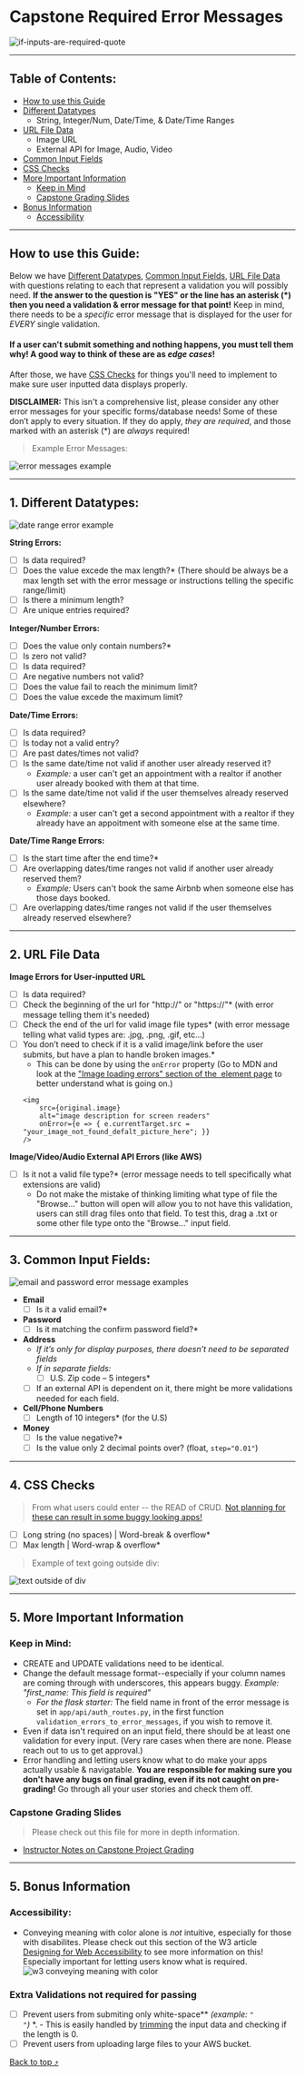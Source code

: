 # Capstone Required Error Messages
![if-inputs-are-required-quote](https://user-images.githubusercontent.com/89945390/172217607-f8c2f8d0-6a86-40e9-9c64-5f4d737d8d60.jpg)

----------------------------

## Table of Contents:

- [How to use this Guide](https://github.com/whitnessme/capstone-minimum-required-error-messages#how-to-use-this-guide)
- [Different Datatypes](https://github.com/whitnessme/capstone-minimum-required-error-messages#1-different-datatypes)
    - String, Integer/Num, Date/Time, & Date/Time Ranges
- [URL File Data](https://github.com/whitnessme/capstone-minimum-required-error-messages#2-url-file-data)
    - Image URL
    - External API for Image, Audio, Video
- [Common Input Fields](https://github.com/whitnessme/capstone-minimum-required-error-messages#3-common-input-fields)
- [CSS Checks](https://github.com/whitnessme/capstone-minimum-required-error-messages#4-css-checks)
- [More Important Information](https://github.com/whitnessme/capstone-minimum-required-error-messages#5-more-important-information)
    - [Keep in Mind](https://github.com/whitnessme/capstone-minimum-required-error-messages#keep-in-mind)
    - [Capstone Grading Slides](https://github.com/whitnessme/capstone-minimum-required-error-messages#capstone-grading-slides)
- [Bonus Information](https://github.com/whitnessme/capstone-minimum-required-error-messages#6-bonus-information)
    - [Accessibility](https://github.com/whitnessme/capstone-minimum-required-error-messages#accessibility)

------------
## How to use this Guide:

Below we have [Different Datatypes](https://github.com/whitnessme/capstone-minimum-required-error-messages#1-different-datatypes), [Common Input Fields](https://github.com/whitnessme/capstone-minimum-required-error-messages#2-common-input-fields), [URL File Data](https://github.com/whitnessme/capstone-minimum-required-error-messages#2-url-file-data) with questions relating to each that represent a validation you will possibly need. **If the answer to the question is "YES" or the line has an asterisk (*) then you need a validation & error message for that point!**
Keep in mind, there needs to be a *specific* error message that is displayed for the user for *EVERY* single validation.
#### If a user can't submit something and nothing happens, you must tell them **why**! A good way to think of these are as *edge cases*! 
After those, we have [CSS Checks](https://github.com/whitnessme/capstone-minimum-required-error-messages#3-css-checks) for things you'll need to implement to make sure user inputted data displays properly.

**DISCLAIMER:** This isn't a comprehensive list, please consider any other error messages for your specific forms/database needs!
Some of these don’t apply to every situation. If they do apply, *they are required*, and those marked with an asterisk (*) are *always* required!

> Example Error Messages:

![error messages example](https://user-images.githubusercontent.com/89945390/190253731-7a768b73-ed0e-473a-9980-330128eb4167.png)

-----------------------

## 1. Different Datatypes:
![date range error example](https://user-images.githubusercontent.com/89945390/190273095-5b311f5e-abf3-43a7-b25d-30e065c50695.png)

**String Errors:**

- [ ]  Is data required?
- [ ]  Does the value excede the max length?* (There should be always be a max length set with the error message or instructions telling the specific range/limit)
- [ ]  Is there a minimum length?
- [ ] Are unique entries required?

**Integer/Number Errors:**

- [ ] Does the value only contain numbers?*
- [ ] Is zero not valid?
- [ ] Is data required?
- [ ] Are negative numbers not valid?
- [ ] Does the value fail to reach the minimum limit?
- [ ] Does the value excede the maximum limit?

**Date/Time Errors:**

- [ ] Is data required?
- [ ] Is today not a valid entry?
- [ ] Are past dates/times not valid?
- [ ] Is the same date/time not valid if another user already reserved it?
    - *Example:* a user can't get an appointment with a realtor if another user already booked with them at that time. 
- [ ] Is the same date/time not valid if the user themselves already reserved elsewhere?
    - *Example:* a user can't get a second appointment with a realtor if they already have an appoitment with someone else at the same time. 

**Date/Time Range Errors:**

- [ ] Is the start time after the end time?*
- [ ] Are overlapping dates/time ranges not valid if another user already reserved them?
    - *Example:* Users can't book the same Airbnb when someone else has those days booked.
- [ ] Are overlapping dates/time ranges not valid if the user themselves already reserved elsewhere?

-------------------
## 2. URL File Data

**Image Errors for User-inputted URL**
- [ ] Is data required?
- [ ] Check the beginning of the url for "http://" or "https://"* (with error message telling them it's needed)
- [ ] Check the end of the url for valid image file types* (with error message telling what valid types are: .jpg, .png, .gif, etc...)
- [ ] You don’t need to check if it is a valid image/link before the user submits, but have a plan to handle broken images.*
    - This can be done by using the `onError` property (Go to MDN and look at the ["Image loading errors" section of the <img> element page](https://developer.mozilla.org/en-US/docs/Web/HTML/Element/img#image_loading_errors) to better understand what is going on.)
    ```
    <img 
        src={original.image} 
        alt="image description for screen readers"
        onError={e => { e.currentTarget.src = "your_image_not_found_defalt_picture_here"; }}
   />
   ```
	
**Image/Video/Audio External API Errors (like AWS)**
- [ ] Is it not a valid file type?* (error message needs to tell specifically what extensions are valid)
    - Do not make the mistake of thinking limiting what type of file the "Browse..." button will open will allow you to not have this validation, users can still drag files onto that field. To test this, drag a .txt or some other file type onto the "Browse..." input field.

----------

## 3. Common Input Fields:

![email and password error message examples](https://user-images.githubusercontent.com/89945390/190252956-cec49be0-06f4-4b6b-9592-cd1deb1665a2.png)

- **Email**
     - [ ] Is it a valid email?*
-  **Password**
    - [ ] Is it matching the confirm password field?*
-  **Address**
    - *If it’s only for display purposes, there doesn’t need to be separated fields*    
    -  *If in separate fields:*
        - [ ] U.S. Zip code – 5 integers*
     - [ ] If an external API is dependent on it, there might be more validations needed for each field.
-  **Cell/Phone Numbers**
    - [ ]  Length of 10 integers* (for the U.S)
- **Money**
    - [ ] Is the value negative?*
    - [ ] Is the value only 2 decimal points over? (float, `step="0.01"`)
 
----------

## 4. CSS Checks
> From what users could enter -- the READ of CRUD. [Not planning for these can result in some buggy looking apps!](https://docs.google.com/presentation/d/1U3dFDQYXZbI9YTnC9T--hYtSIDobhbTU6F3lUBnSkjc/edit#slide=id.g11627660d89_0_20)

- [ ] Long string (no spaces) | Word-break & overflow*
- [ ] Max length | Word-wrap & overflow*

> Example of text going outside div:

![text outside of div](https://user-images.githubusercontent.com/89945390/172492326-1341dcdb-28b1-4449-815d-ae039fd96ec1.png)

----------------

## 5. More Important Information
### Keep in Mind:
- CREATE and UPDATE validations need to be identical. 
- Change the default message format--especially if your column names are coming through with underscores, this appears buggy. *Example: "first_name: This field is required"* 
    - *For the flask starter:* The field name in front of the error message is set in `app/api/auth_routes.py`, in the first function ` validation_errors_to_error_messages`, if you wish to remove it.
- Even if data isn't required on an input field, there should be at least one validation for every input. (Very rare cases when there are none. Please reach out to us to get approval.)
- Error handling and letting users know what to do make your apps actually usable & navigatable. **You are responsible for making sure you don't have any bugs on final grading, even if its not caught on pre-grading!** Go through all your user stories and check them off.


### Capstone Grading Slides
> Please check out this file for more in depth information.
- [Instructor Notes on Capstone Project Grading](https://docs.google.com/presentation/d/1U3dFDQYXZbI9YTnC9T--hYtSIDobhbTU6F3lUBnSkjc/edit#slide=id.p)

-------------------

## 5. Bonus Information
### Accessibility:
- Conveying meaning with color alone is *not* intuitive, especially for those with disabilites. Please check out this section of the W3 article [Designing for Web Accessibility](https://www.w3.org/WAI/tips/designing/#dont-use-color-alone-to-convey-information) to see more information on this! Especially important for letting users know what is required.
![w3 conveying meaning with color](https://user-images.githubusercontent.com/89945390/172491261-e2cdac57-aef4-49f1-9c9b-5bc37e641b5a.png)

### Extra Validations not required for passing
- [ ] Prevent users from submiting only white-space** *(example: `"           "`)* *.
        - This is easily handled by [trimming](https://developer.mozilla.org/en-US/docs/Web/JavaScript/Reference/Global_Objects/String/trim) the input data and checking if the length is 0.
- [ ] Prevent users from uploading large files to your AWS bucket. 

[Back to top ⤴](https://github.com/whitnessme/capstone-minimum-required-error-messages#capstone-required-error-messages)
